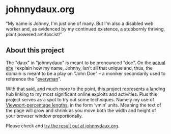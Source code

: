 # johnnydaux.org

"My name is Johnny, I'm just one of many. But I’m also a disabled web worker and, as evidenced by my continued existence, a stubbornly thriving, plant powered antifascist!"

## About this project

The "daux" in "johnnydaux" is meant to be pronounced "doe". On the [actual site](https://johnnydaux.org) I explain how my name, Johnny, isn't all that unique and, thus, the domain is meant to be a play on "John Doe" – a moniker secondarily used to reference the "[everyman](https://en.wikipedia.org/wiki/Everyman)".

With that said, and much more to the point, this project represents a landing hub linking to my most significant online exploits and activities. Plus this project serves as a spot to try out some techniques. Namely my use of [Viewport-percentage lengths](http://www.w3.org/TR/css3-values/#viewport-relative-lengths), in the form ‘vmin’ units. Meaning the text of the page will grow and shrink as you move both the width and height of your browser window proportionally.

Please check and [try the result out at johnnydaux.org](https://johnnydaux.org).